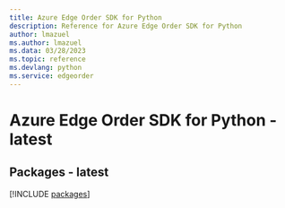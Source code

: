 ```yaml
---
title: Azure Edge Order SDK for Python
description: Reference for Azure Edge Order SDK for Python
author: lmazuel
ms.author: lmazuel
ms.data: 03/28/2023
ms.topic: reference
ms.devlang: python
ms.service: edgeorder
---
```

# Azure Edge Order SDK for Python - latest
## Packages - latest
[!INCLUDE [packages](edge-order-index.md)]